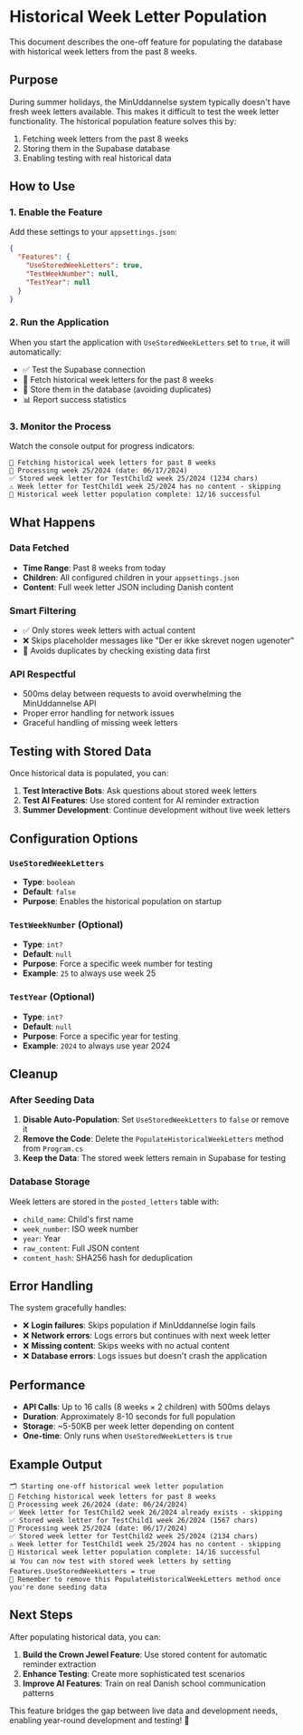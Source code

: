 # Historical Week Letter Population

This document describes the one-off feature for populating the database with historical week letters from the past 8 weeks.

## Purpose

During summer holidays, the MinUddannelse system typically doesn't have fresh week letters available. This makes it difficult to test the week letter functionality. The historical population feature solves this by:

1. Fetching week letters from the past 8 weeks
2. Storing them in the Supabase database
3. Enabling testing with real historical data

## How to Use

### 1. Enable the Feature

Add these settings to your `appsettings.json`:

```json
{
  "Features": {
    "UseStoredWeekLetters": true,
    "TestWeekNumber": null,
    "TestYear": null
  }
}
```

### 2. Run the Application

When you start the application with `UseStoredWeekLetters` set to `true`, it will automatically:

- ✅ Test the Supabase connection
- 📅 Fetch historical week letters for the past 8 weeks
- 💾 Store them in the database (avoiding duplicates)
- 📊 Report success statistics

### 3. Monitor the Process

Watch the console output for progress indicators:

```
📅 Fetching historical week letters for past 8 weeks
📆 Processing week 25/2024 (date: 06/17/2024)
✅ Stored week letter for TestChild2 week 25/2024 (1234 chars)
⚠️ Week letter for TestChild1 week 25/2024 has no content - skipping
🎉 Historical week letter population complete: 12/16 successful
```

## What Happens

### Data Fetched
- **Time Range**: Past 8 weeks from today
- **Children**: All configured children in your `appsettings.json`
- **Content**: Full week letter JSON including Danish content

### Smart Filtering
- ✅ Only stores week letters with actual content
- ❌ Skips placeholder messages like "Der er ikke skrevet nogen ugenoter"
- 🔄 Avoids duplicates by checking existing data first

### API Respectful
- 500ms delay between requests to avoid overwhelming the MinUddannelse API
- Proper error handling for network issues
- Graceful handling of missing week letters

## Testing with Stored Data

Once historical data is populated, you can:

1. **Test Interactive Bots**: Ask questions about stored week letters
2. **Test AI Features**: Use stored content for AI reminder extraction
3. **Summer Development**: Continue development without live week letters

## Configuration Options

### `UseStoredWeekLetters`
- **Type**: `boolean`
- **Default**: `false`
- **Purpose**: Enables the historical population on startup

### `TestWeekNumber` (Optional)
- **Type**: `int?`
- **Default**: `null`
- **Purpose**: Force a specific week number for testing
- **Example**: `25` to always use week 25

### `TestYear` (Optional)
- **Type**: `int?`
- **Default**: `null`
- **Purpose**: Force a specific year for testing
- **Example**: `2024` to always use year 2024

## Cleanup

### After Seeding Data

1. **Disable Auto-Population**: Set `UseStoredWeekLetters` to `false` or remove it
2. **Remove the Code**: Delete the `PopulateHistoricalWeekLetters` method from `Program.cs`
3. **Keep the Data**: The stored week letters remain in Supabase for testing

### Database Storage

Week letters are stored in the `posted_letters` table with:
- `child_name`: Child's first name
- `week_number`: ISO week number
- `year`: Year
- `raw_content`: Full JSON content
- `content_hash`: SHA256 hash for deduplication

## Error Handling

The system gracefully handles:
- ❌ **Login failures**: Skips population if MinUddannelse login fails
- ❌ **Network errors**: Logs errors but continues with next week letter
- ❌ **Missing content**: Skips weeks with no actual content
- ❌ **Database errors**: Logs issues but doesn't crash the application

## Performance

- **API Calls**: Up to 16 calls (8 weeks × 2 children) with 500ms delays
- **Duration**: Approximately 8-10 seconds for full population
- **Storage**: ~5-50KB per week letter depending on content
- **One-time**: Only runs when `UseStoredWeekLetters` is `true`

## Example Output

```
🗂️ Starting one-off historical week letter population
📅 Fetching historical week letters for past 8 weeks
📆 Processing week 26/2024 (date: 06/24/2024)
✅ Week letter for TestChild2 week 26/2024 already exists - skipping
✅ Stored week letter for TestChild1 week 26/2024 (1567 chars)
📆 Processing week 25/2024 (date: 06/17/2024)
✅ Stored week letter for TestChild2 week 25/2024 (2134 chars)
⚠️ Week letter for TestChild1 week 25/2024 has no content - skipping
🎉 Historical week letter population complete: 14/16 successful
📊 You can now test with stored week letters by setting Features.UseStoredWeekLetters = true
🔧 Remember to remove this PopulateHistoricalWeekLetters method once you're done seeding data
```

## Next Steps

After populating historical data, you can:

1. **Build the Crown Jewel Feature**: Use stored content for automatic reminder extraction
2. **Enhance Testing**: Create more sophisticated test scenarios
3. **Improve AI Features**: Train on real Danish school communication patterns

This feature bridges the gap between live data and development needs, enabling year-round development and testing! 🚀